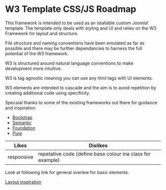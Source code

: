 # W3 Template CSS/JS Roadmap

This framework is intended to be used as an istallable custom Joomla! template. The template only deals with styling and UI and relies on the W3 Framework for layout and structure.

File structure and naming conventions have been emulated as far as possible and there may be further dependancies to harness the full potential of the W3 framework.

W3 is structured around natural language conventions to make development more intuitive.

W3 is tag agnostic meaning you can use any html tags with UI elements.

W3 elements are intended to cascade and the aim is to avoid repetition by creating additional code using specificity.

Specaial thanks to some of the existing frameworks out there for guidance and inspiration.

* [Bootstrap](http://getbootstrap.com/)
* [Semantic](http://semantic-ui.com/)
* [Foundation](http://foundation.zurb.com/)
* [Pure](http://purecss.io/)

| Likes | Dislikes |
| -- | -- |
| responsive | repetative code (define base colour ina class for example) |

Look at following link for general overiew for basic elements.

[Layout inspiration](http://codecanyon.net/item/tabbed-html5-css3-responsive-tabs/full_screen_preview/6609747)
